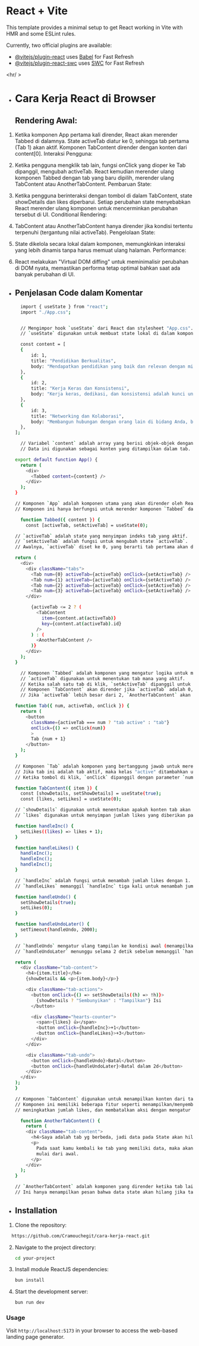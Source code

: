 # React + Vite

This template provides a minimal setup to get React working in Vite with HMR and some ESLint rules.

Currently, two official plugins are available:

- [@vitejs/plugin-react](https://github.com/vitejs/vite-plugin-react/blob/main/packages/plugin-react/README.md) uses [Babel](https://babeljs.io/) for Fast Refresh
- [@vitejs/plugin-react-swc](https://github.com/vitejs/vite-plugin-react-swc) uses [SWC](https://swc.rs/) for Fast Refresh

<hr/ >

- # Cara Kerja React di Browser

  ## Rendering Awal:

1. Ketika komponen App pertama kali dirender, React akan merender Tabbed di dalamnya.
   State activeTab diatur ke 0, sehingga tab pertama (Tab 1) akan aktif.
   Komponen TabContent dirender dengan konten dari content[0].
   Interaksi Pengguna:

2. Ketika pengguna mengklik tab lain, fungsi onClick yang dioper ke Tab dipanggil, mengubah activeTab.
   React kemudian merender ulang komponen Tabbed dengan tab yang baru dipilih, merender ulang TabContent atau AnotherTabContent.
   Pembaruan State:

3. Ketika pengguna berinteraksi dengan tombol di dalam TabContent, state showDetails dan likes diperbarui.
   Setiap perubahan state menyebabkan React merender ulang komponen untuk mencerminkan perubahan tersebut di UI.
   Conditional Rendering:

4. TabContent atau AnotherTabContent hanya dirender jika kondisi tertentu terpenuhi (tergantung nilai activeTab).
   Pengelolaan State:

5. State dikelola secara lokal dalam komponen, memungkinkan interaksi yang lebih dinamis tanpa harus memuat ulang halaman.
   Performance:

6. React melakukan "Virtual DOM diffing" untuk meminimalisir perubahan di DOM nyata, memastikan performa tetap optimal bahkan saat ada banyak perubahan di UI.

- ## Penjelasan Code dalam Komentar

  ```bash
    import { useState } from "react";
    import "./App.css";


    // Mengimpor hook `useState` dari React dan stylesheet "App.css".
    // `useState` digunakan untuk membuat state lokal di dalam komponen.
  ```

  ```bash
    const content = [
    {
        id: 1,
        title: "Pendidikan Berkualitas",
        body: "Mendapatkan pendidikan yang baik dan relevan dengan minat dan tujuan karir Anda adalah langkah pertama menuju sukses. Ini membantu membangun fondasi pengetahuan dan keterampilan yang diperlukan.",
    },
    {
        id: 2,
        title: "Kerja Keras dan Konsistensi",
        body: "Kerja keras, dedikasi, dan konsistensi adalah kunci untuk mencapai tujuan. Tetap fokus pada upaya Anda, terus belajar, dan tidak mudah menyerah adalah bagian penting dari perjalanan menuju sukses.",
    },
    {
        id: 3,
        title: "Networking dan Kolaborasi",
        body: "Membangun hubungan dengan orang lain di bidang Anda, belajar dari mereka, dan bekerja sama dalam proyek-proyek yang relevan dapat membuka pintu untuk peluang baru dan memperluas jaringan profesional Anda.",
    },
  ];

    // Variabel `content` adalah array yang berisi objek-objek dengan `id`, `title`, dan `body`.
    // Data ini digunakan sebagai konten yang ditampilkan dalam tab.
  ```

  ```bash
  export default function App() {
    return (
      <div>
        <Tabbed content={content} />
      </div>
    );
  }
  
  // Komponen `App` adalah komponen utama yang akan dirender oleh React.
  // Komponen ini hanya berfungsi untuk merender komponen `Tabbed` dan meneruskan prop `content`.
  ```

  ```bash
    function Tabbed({ content }) {
      const [activeTab, setActiveTab] = useState(0);

  // `activeTab` adalah state yang menyimpan indeks tab yang aktif.
  // `setActiveTab` adalah fungsi untuk mengubah state `activeTab`.
  // Awalnya, `activeTab` diset ke 0, yang berarti tab pertama akan ditampilkan.

  return (
    <div>
      <div className="tabs">
        <Tab num={0} activeTab={activeTab} onClick={setActiveTab} />
        <Tab num={1} activeTab={activeTab} onClick={setActiveTab} />
        <Tab num={2} activeTab={activeTab} onClick={setActiveTab} />
        <Tab num={3} activeTab={activeTab} onClick={setActiveTab} />
      </div>

        {activeTab <= 2 ? (
          <TabContent
            item={content.at(activeTab)}
            key={content.at(activeTab).id}
          />
        ) : (
          <AnotherTabContent />
        )}
      </div>
    );
  }

    // Komponen `Tabbed` adalah komponen yang mengatur logika untuk menampilkan tab.
    // `activeTab` digunakan untuk menentukan tab mana yang aktif.
    // Ketika salah satu tab di klik, `setActiveTab` dipanggil untuk mengubah state `activeTab`.
    // Komponen `TabContent` akan dirender jika `activeTab` adalah 0, 1, atau 2.
    // Jika `activeTab` lebih besar dari 2, `AnotherTabContent` akan dirender.
  ```

  ```bash
  function Tab({ num, activeTab, onClick }) {
    return (
      <button
        className={activeTab === num ? "tab active" : "tab"}
        onClick={() => onClick(num)}
        >
        Tab {num + 1}
      </button>
    );
  }

  // Komponen `Tab` adalah komponen yang bertanggung jawab untuk merender setiap tombol tab.
  // Jika tab ini adalah tab aktif, maka kelas "active" ditambahkan untuk mengubah gaya.
  // Ketika tombol di klik, `onClick` dipanggil dengan parameter `num` untuk mengubah tab yang aktif.
  ```

  ```bash
  function TabContent({ item }) {
    const [showDetails, setShowDetails] = useState(true);
    const [likes, setLikes] = useState(0);

  // `showDetails` digunakan untuk menentukan apakah konten tab akan ditampilkan atau disembunyikan.
  // `likes` digunakan untuk menyimpan jumlah likes yang diberikan pada konten tab.

  function handleInc() {
    setLikes((likes) => likes + 1);
  }

  function handleLikes() {
    handleInc();
    handleInc();
    handleInc();
  }

  // `handleInc` adalah fungsi untuk menambah jumlah likes dengan 1.
  // `handleLikes` memanggil `handleInc` tiga kali untuk menambah jumlah likes sebesar 3.

  function handleUndo() {
    setShowDetails(true);
    setLikes(0);
  }

  function handleUndoLater() {
    setTimeout(handleUndo, 2000);
  }

  // `handleUndo` mengatur ulang tampilan ke kondisi awal (menampilkan detail dan mengatur jumlah likes ke 0).
  // `handleUndoLater` menunggu selama 2 detik sebelum memanggil `handleUndo`.

  return (
    <div className="tab-content">
      <h4>{item.title}</h4>
      {showDetails && <p>{item.body}</p>}

      <div className="tab-actions">
        <button onClick={() => setShowDetails((h) => !h)}>
          {showDetails ? "Sembunyikan" : "Tampilkan"} Isi
        </button>

        <div className="hearts-counter">
          <span>{likes} 👍</span>
          <button onClick={handleInc}>+1</button>
          <button onClick={handleLikes}>+3</button>
        </div>
      </div>

      <div className="tab-undo">
        <button onClick={handleUndo}>Batal</button>
        <button onClick={handleUndoLater}>Batal dalam 2d</button>
      </div>
    </div>
  );
  }

  // Komponen `TabContent` digunakan untuk menampilkan konten dari tab yang dipilih.
  // Komponen ini memiliki beberapa fitur seperti menampilkan/menyembunyikan detail,
  // meningkatkan jumlah likes, dan membatalkan aksi dengan mengatur ulang state.
  ```

  ```bash
    function AnotherTabContent() {
      return (
      <div className="tab-content">
        <h4>Saya adalah tab yg berbeda, jadi data pada State akan hilang 💣</h4>
        <p>
          Pada saat kamu kembali ke tab yang memiliki data, maka akan hilang dan
          mulai dari awal.
        </p>
      </div>
    );
  }

  // `AnotherTabContent` adalah komponen yang dirender ketika tab lain dipilih (selain 0, 1, atau 2).
  // Ini hanya menampilkan pesan bahwa data state akan hilang jika tab ini dipilih.
  ```


- ## Installation

1. Clone the repository:

  ```bash
    https://github.com/Cramouchegit/cara-kerja-react.git
  ```

2. Navigate to the project directory:

   ```bash
   cd your-project
   ```

3. Install module ReactJS dependencies:

   ```bash
   bun install
   ```

4. Start the development server:

   ```bash
   bun run dev
   ```

### Usage

Visit `http://localhost:5173` in your browser to access the web-based landing page generator.

